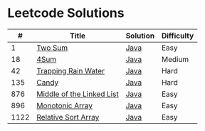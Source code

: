 # Leetcode Solutions

| # | Title | Solution | Difficulty |
|---| ----- | -------- | ---------- |
|1|[Two Sum](https://leetcode.com/problems/two-sum/) | [Java](./java/TwoSum.java)|Easy|
|18|[4Sum](https://leetcode.com/problems/4sum/) | [Java](./java/4Sum.java)|Medium|
|42|[Trapping Rain Water](https://leetcode.com/problems/trapping-rain-water/) | [Java](./java/TrappingRainWater.java)|Hard|
|135|[Candy](https://leetcode.com/problems/candy/) | [Java](./java/Candy.java)|Hard|
|876|[Middle of the Linked List](https://leetcode.com/problems/middle-of-the-linked-list/) | [Java](./java/MiddleNodeOfTheLinkedList.java)|Easy|
|896|[Monotonic Array](https://leetcode.com/problems/monotonic-array/) | [Java](./java/MonotonicArray.java)|Easy|
|1122|[Relative Sort Array](https://leetcode.com/problems/relative-sort-array/) | [Java](./java/RelativeSortArray.java)|Easy|
